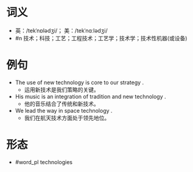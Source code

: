 # 词义
- 英：/tekˈnɒlədʒi/； 美：/tekˈnɑːlədʒi/
- #n 技术；科技；工艺；工程技术；工艺学；技术学；技术性机器(或设备)
# 例句
- The use of new technology is core to our strategy .
	- 运用新技术是我们策略的关键。
- His music is an integration of tradition and new technology .
	- 他的音乐结合了传统和新技术。
- We lead the way in space technology .
	- 我们在航天技术方面处于领先地位。
# 形态
- #word_pl technologies
